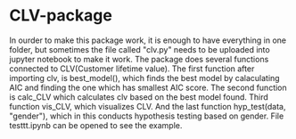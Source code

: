 # CLV-package
In ourder to make this package work, it is enough to have everything in one folder, but sometimes the file called "clv.py" 
needs to be uploaded into jupyter notebook to make it work. The package does several functions connected to CLV(Customer lifetime value). The first 
function after importing clv, is best_model(), which finds the best model by calaculating AIC and finding the one which has smallest AIC score.
The second function is calc_CLV which calculates clv based on the best model found. Third function vis_CLV, which visualizes CLV. And the last function
hyp_test(data, "gender"), which in this conducts hypothesis testing based on gender.
File testtt.ipynb can be opened to see the example.
